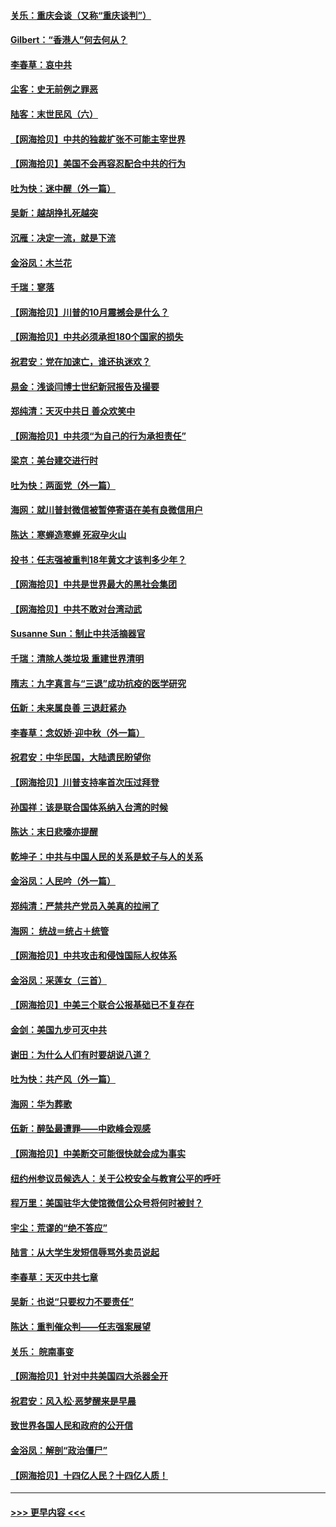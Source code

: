 #### [关乐：重庆会谈（又称“重庆谈判”）](../pages/nsc993/n12437525.md?t=09300802) 
#### [Gilbert：“香港人”何去何从？](../pages/nsc993/n12435894.md?t=09300802) 
#### [李春草：哀中共](../pages/nsc993/n12435874.md?t=09300802) 
#### [尘客：史无前例之罪恶](../pages/nsc993/n12435762.md?t=09300802) 
#### [陆客：末世民风（六）](../pages/nsc993/n12435354.md?t=09300802) 
#### [【网海拾贝】中共的独裁扩张不可能主宰世界](../pages/nsc993/n12435151.md?t=09300802) 
#### [【网海拾贝】美国不会再容忍配合中共的行为](../pages/nsc993/n12433808.md?t=09300802) 
#### [吐为快：迷中醒（外一篇）](../pages/nsc993/n12433585.md?t=09300802) 
#### [吴新：越胡挣扎死越突](../pages/nsc993/n12433562.md?t=09300802) 
#### [沉雁：决定一流，就是下流](../pages/nsc993/n12432128.md?t=09300802) 
#### [金浴凤：木兰花](../pages/nsc993/n12432124.md?t=09300802) 
#### [千瑞：寥落](../pages/nsc993/n12432071.md?t=09300802) 
#### [【网海拾贝】川普的10月震撼会是什么？](../pages/nsc993/n12431624.md?t=09300802) 
#### [【网海拾贝】中共必须承担180个国家的损失](../pages/nsc993/n12428893.md?t=09300802) 
#### [祝君安：党在加速亡，谁还执迷欢？](../pages/nsc993/n12428652.md?t=09300802) 
#### [易金：浅谈闫博士世纪新冠报告及撮要](../pages/nsc993/n12426822.md?t=09300802) 
#### [郑纯清：天灭中共日 善众欢笑中](../pages/nsc993/n12426784.md?t=09300802) 
#### [【网海拾贝】中共须“为自己的行为承担责任”](../pages/nsc993/n12426067.md?t=09300802) 
#### [梁京：美台建交进行时](../pages/nsc993/n12424066.md?t=09300802) 
#### [吐为快：两面党（外一篇）](../pages/nsc993/n12424043.md?t=09300802) 
#### [海网：就川普封微信被暂停寄语在美有良微信用户](../pages/nsc993/n12424021.md?t=09300802) 
#### [陈达：寒蝉造寒蝉 死寂孕火山](../pages/nsc993/n12423958.md?t=09300802) 
#### [投书：任志强被重判18年黄文才该判多少年？](../pages/nsc993/n12423672.md?t=09300802) 
#### [【网海拾贝】中共是世界最大的黑社会集团](../pages/nsc993/n12423543.md?t=09300802) 
#### [【网海拾贝】中共不敢对台湾动武](../pages/nsc993/n12421418.md?t=09300802) 
#### [Susanne Sun：制止中共活摘器官](../pages/nsc993/n12419654.md?t=09300802) 
#### [千瑞：清除人类垃圾 重建世界清明](../pages/nsc993/n12419414.md?t=09300802) 
#### [隋志：九字真言与“三退”成功抗疫的医学研究](../pages/nsc993/n12419248.md?t=09300802) 
#### [伍新：未来属良善 三退赶紧办](../pages/nsc993/n12418496.md?t=09300802) 
#### [李春草：念奴娇·迎中秋（外一篇）](../pages/nsc993/n12418465.md?t=09300802) 
#### [祝君安：中华民国，大陆遗民盼望你](../pages/nsc993/n12418089.md?t=09300802) 
#### [【网海拾贝】川普支持率首次压过拜登](../pages/nsc993/n12418050.md?t=09300802) 
#### [孙国祥：该是联合国体系纳入台湾的时候](../pages/nsc993/n12417369.md?t=09300802) 
#### [陈达：末日悲嚎亦提醒](../pages/nsc993/n12416736.md?t=09300802) 
#### [乾坤子：中共与中国人民的关系是蚊子与人的关系](../pages/nsc993/n12416632.md?t=09300802) 
#### [金浴凤：人民吟（外一篇）](../pages/nsc993/n12416567.md?t=09300802) 
#### [郑纯清：严禁共产党员入美真的拉闸了](../pages/nsc993/n12416550.md?t=09300802) 
#### [海网： 统战＝统占＋统管](../pages/nsc993/n12416404.md?t=09300802) 
#### [【网海拾贝】中共攻击和侵蚀国际人权体系](../pages/nsc993/n12416250.md?t=09300802) 
#### [金浴凤：采莲女（三首）](../pages/nsc993/n12415517.md?t=09300802) 
#### [【网海拾贝】中美三个联合公报基础已不复存在](../pages/nsc993/n12415054.md?t=09300802) 
#### [金剑：美国九步可灭中共](../pages/nsc993/n12413183.md?t=09300802) 
#### [谢田：为什么人们有时要胡说八道？](../pages/nsc993/n12411861.md?t=09300802) 
#### [吐为快：共产风（外一篇）](../pages/nsc993/n12411761.md?t=09300802) 
#### [海网：华为葬歌](../pages/nsc993/n12410381.md?t=09300802) 
#### [伍新：醉坠最遭罪——中欧峰会观感](../pages/nsc993/n12410364.md?t=09300802) 
#### [【网海拾贝】中美断交可能很快就会成为事实](../pages/nsc993/n12409495.md?t=09300802) 
#### [纽约州参议员候选人：关于公校安全与教育公平的呼吁](../pages/nsc993/n12409228.md?t=09300802) 
#### [程万里：美国驻华大使馆微信公众号将何时被封？](../pages/nsc993/n12407397.md?t=09300802) 
#### [宇尘：荒谬的“绝不答应”](../pages/nsc993/n12407360.md?t=09300802) 
#### [陆言：从大学生发短信辱骂外卖员说起](../pages/nsc993/n12407285.md?t=09300802) 
#### [李春草：天灭中共七章](../pages/nsc993/n12406988.md?t=09300802) 
#### [吴新：也说“只要权力不要责任”](../pages/nsc993/n12406966.md?t=09300802) 
#### [陈达：重判催众判——任志强案展望](../pages/nsc993/n12404540.md?t=09300802) 
#### [关乐： 皖南事变](../pages/nsc993/n12404288.md?t=09300802) 
#### [【网海拾贝】针对中共美国四大杀器全开](../pages/nsc993/n12404172.md?t=09300802) 
#### [祝君安：风入松‧恶梦醒来是早晨](../pages/nsc993/n12401953.md?t=09300802) 
#### [致世界各国人民和政府的公开信](../pages/nsc993/n12401824.md?t=09300802) 
#### [金浴凤：解剖“政治僵尸”](../pages/nsc993/n12401808.md?t=09300802) 
#### [【网海拾贝】十四亿人民？十四亿人质！](../pages/nsc993/n12401708.md?t=09300802) 

----
#### [ >>> 更早内容 <<< ](../indexes/nsc993-earlier.md)

